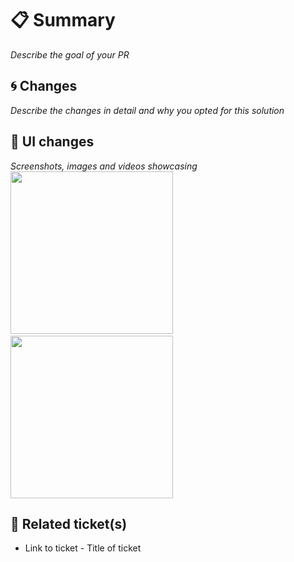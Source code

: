 # :clipboard: Summary
_Describe the goal of your PR_

## :cyclone: Changes
_Describe the changes in detail and why you opted for this solution_

## :art: UI changes
_Screenshots, images and videos showcasing_
<img src="https://your_image_url" width="260">&emsp;<img src="https://your_image_url" width="260">

## :pushpin: Related ticket(s)
* Link to ticket - Title of  ticket

